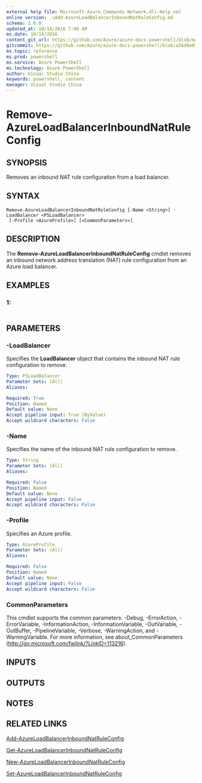 ```yaml
---
external help file: Microsoft.Azure.Commands.Network.dll-Help.xml
online version: .\Add-AzureLoadBalancerInboundNatRuleConfig.md
schema: 2.0.0
updated_at: 10/14/2016 7:06 AM
ms.date: 10/14/2016
content_git_url: https://github.com/Azure/azure-docs-powershell/blob/master/azureps-cmdlets-docs/ResourceManager/AzureRM.Network/v0.9.8/CmdletMDs/Remove-AzureLoadBalancerInboundNatRuleConfig.md
gitcommit: https://github.com/Azure/azure-docs-powershell/blob/a56d0e01e65c2c33aa2af13dd29addc94ead6e88/azureps-cmdlets-docs/ResourceManager/AzureRM.Network/v0.9.8/CmdletMDs/Remove-AzureLoadBalancerInboundNatRuleConfig.md
ms.topic: reference
ms.prod: powershell
ms.service: Azure PowerShell
ms.technology: Azure PowerShell
author: Visual Studio China
keywords: powershell, content
manager: Visual Studio China
---
```


# Remove-AzureLoadBalancerInboundNatRuleConfig

## SYNOPSIS
Removes an inbound NAT rule configuration from a load balancer.

## SYNTAX

```
Remove-AzureLoadBalancerInboundNatRuleConfig [-Name <String>] -LoadBalancer <PSLoadBalancer>
 [-Profile <AzureProfile>] [<CommonParameters>]
```

## DESCRIPTION
The **Remove-AzureLoadBalancerInboundNatRuleConfig** cmdlet removes an inbound network address translation (NAT) rule configuration from an Azure load balancer.

## EXAMPLES

### 1:
```

```

## PARAMETERS

### -LoadBalancer
Specifies the **LoadBalancer** object that contains the inbound NAT rule configuration to remove.

```yaml
Type: PSLoadBalancer
Parameter Sets: (All)
Aliases: 

Required: True
Position: Named
Default value: None
Accept pipeline input: True (ByValue)
Accept wildcard characters: False
```

### -Name
Specifies the name of the inbound NAT rule configuration to remove.

```yaml
Type: String
Parameter Sets: (All)
Aliases: 

Required: False
Position: Named
Default value: None
Accept pipeline input: False
Accept wildcard characters: False
```

### -Profile
Specifies an Azure profile.

```yaml
Type: AzureProfile
Parameter Sets: (All)
Aliases: 

Required: False
Position: Named
Default value: None
Accept pipeline input: False
Accept wildcard characters: False
```

### CommonParameters
This cmdlet supports the common parameters: -Debug, -ErrorAction, -ErrorVariable, -InformationAction, -InformationVariable, -OutVariable, -OutBuffer, -PipelineVariable, -Verbose, -WarningAction, and -WarningVariable. For more information, see about_CommonParameters (http://go.microsoft.com/fwlink/?LinkID=113216).

## INPUTS

## OUTPUTS

## NOTES

## RELATED LINKS

[Add-AzureLoadBalancerInboundNatRuleConfig](.\Add-AzureLoadBalancerInboundNatRuleConfig.md)

[Get-AzureLoadBalancerInboundNatRuleConfig](.\Get-AzureLoadBalancerInboundNatRuleConfig.md)

[New-AzureLoadBalancerInboundNatRuleConfig](.\New-AzureLoadBalancerInboundNatRuleConfig.md)

[Set-AzureLoadBalancerInboundNatRuleConfig](.\Set-AzureLoadBalancerInboundNatRuleConfig.md)

